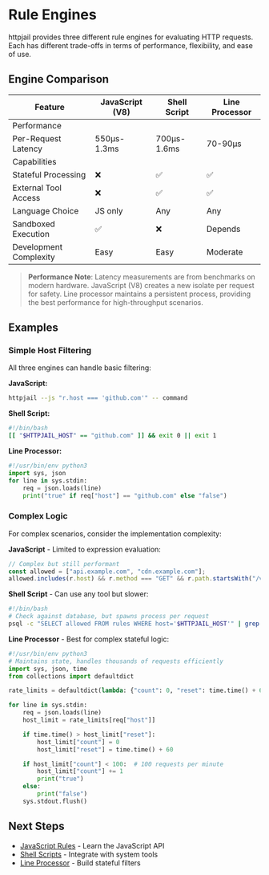 # Rule Engines

httpjail provides three different rule engines for evaluating HTTP requests. Each has different trade-offs in terms of performance, flexibility, and ease of use.

## Engine Comparison

| Feature                | JavaScript (V8) | Shell Script | Line Processor |
| ---------------------- | --------------- | ------------ | -------------- |
| Performance            |                 |              |                |
| Per-Request Latency    | 550µs-1.3ms     | 700µs-1.6ms  | 70-90µs        |
| Capabilities           |                 |              |                |
| Stateful Processing    | ❌              | ✅           | ✅             |
| External Tool Access   | ❌              | ✅           | ✅             |
| Language Choice        | JS only         | Any          | Any            |
| Sandboxed Execution    | ✅              | ❌           | Depends        |
| Development Complexity | Easy            | Easy         | Moderate       |

> **Performance Note**: Latency measurements are from benchmarks on modern hardware. JavaScript (V8) creates a new isolate per request for safety. Line processor maintains a persistent process, providing the best performance for high-throughput scenarios.

## Examples

### Simple Host Filtering

All three engines can handle basic filtering:

**JavaScript:**

```bash
httpjail --js "r.host === 'github.com'" -- command
```

**Shell Script:**

```bash
#!/bin/bash
[[ "$HTTPJAIL_HOST" == "github.com" ]] && exit 0 || exit 1
```

**Line Processor:**

```python
#!/usr/bin/env python3
import sys, json
for line in sys.stdin:
    req = json.loads(line)
    print("true" if req["host"] == "github.com" else "false")
```

### Complex Logic

For complex scenarios, consider the implementation complexity:

**JavaScript** - Limited to expression evaluation:

```javascript
// Complex but still performant
const allowed = ["api.example.com", "cdn.example.com"];
allowed.includes(r.host) && r.method === "GET" && r.path.startsWith("/v1/")
```

**Shell Script** - Can use any tool but slower:

```bash
#!/bin/bash
# Check against database, but spawns process per request
psql -c "SELECT allowed FROM rules WHERE host='$HTTPJAIL_HOST'" | grep -q true
```

**Line Processor** - Best for complex stateful logic:

```python
#!/usr/bin/env python3
# Maintains state, handles thousands of requests efficiently
import sys, json, time
from collections import defaultdict

rate_limits = defaultdict(lambda: {"count": 0, "reset": time.time() + 60})

for line in sys.stdin:
    req = json.loads(line)
    host_limit = rate_limits[req["host"]]

    if time.time() > host_limit["reset"]:
        host_limit["count"] = 0
        host_limit["reset"] = time.time() + 60

    if host_limit["count"] < 100:  # 100 requests per minute
        host_limit["count"] += 1
        print("true")
    else:
        print("false")
    sys.stdout.flush()
```

## Next Steps

- [JavaScript Rules](./javascript.md) - Learn the JavaScript API
- [Shell Scripts](./shell.md) - Integrate with system tools
- [Line Processor](./line-processor.md) - Build stateful filters
